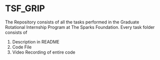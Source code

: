 # TSF_GRIP
The Repository consists of all the tasks performed in the Graduate Rotational Internship Program at The Sparks Foundation.
Every task folder consists of 
1. Description in README
2. Code File
3. Video Recording of entire code
